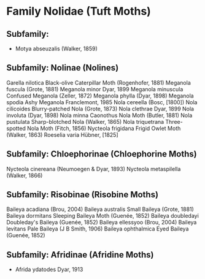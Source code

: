 
# Family Nolidae (Tuft Moths)


## Subfamily:
- Motya abseuzalis (Walker, 1859)

## Subfamily: Nolinae (Nolines)
Garella nilotica Black-olive Caterpillar Moth (Rogenhofer, 1881)
Meganola fuscula (Grote, 1881)
Meganola minor Dyar, 1899
Meganola minuscula Confused Meganola (Zeller, 1872)
Meganola phylla (Dyar, 1898)
Meganola spodia Ashy Meganola Franclemont, 1985
Nola cereella (Bosc, [1800])
Nola cilicoides Blurry-patched Nola (Grote, 1873)
Nola clethrae Dyar, 1899
Nola involuta (Dyar, 1898)
Nola minna Caonothus Nola Moth (Butler, 1881)
Nola pustulata Sharp-blotched Nola (Walker, 1865)
Nola triquetrana Three-spotted Nola Moth (Fitch, 1856)
Nycteola frigidana Frigid Owlet Moth (Walker, 1863)
Roeselia varia Hübner, [1825]


## Subfamily: Chloephorinae (Chloephorine Moths)
Nycteola cinereana (Neumoegen & Dyar, 1893)
Nycteola metaspilella (Walker, 1866)


## Subfamily: Risobinae (Risobine Moths)
Baileya acadiana (Brou, 2004)
Baileya australis Small Baileya (Grote, 1881)
Baileya dormitans Sleeping Baileya Moth (Guenée, 1852)
Baileya doubledayi Doubleday's Baileya (Guenée, 1852)
Baileya ellessyoo (Brou, 2004)
Baileya levitans Pale Baileya (J B Smith, 1906)
Baileya ophthalmica Eyed Baileya (Guenée, 1852)


## Subfamily: Afridinae (Afridine Moths)
- Afrida ydatodes Dyar, 1913























